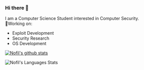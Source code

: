 ### Hi there 👋
I am a Computer Science Student interested in Computer Security.\
🔭Working on:
+ Exploit Development
+ Security Research
+ OS Development

<!--
**PAPADOXIE/PAPADOXIE** is a ✨ _special_ ✨ repository because its `README.md` (this file) appears on your GitHub profile.

Here are some ideas to get you started:

- 🔭 I’m currently working on ...
- 🌱 I’m currently learning ...
- 👯 I’m looking to collaborate on ...
- 🤔 I’m looking for help with ...
- 💬 Ask me about ...
- 📫 How to reach me: ...
- 😄 Pronouns: ...
- ⚡ Fun fact: ...
-->

[![Nofil's github stats](https://github-readme-stats.vercel.app/api?username=PAPADOXIE&theme=radical&show_icons=true)](https://github.com/KillerCroc9/github-readme-stats)

![Nofil's Languages Stats](https://github-readme-stats.vercel.app/api/top-langs/?username=KillerCroc9&theme=radical&layout=compact)
